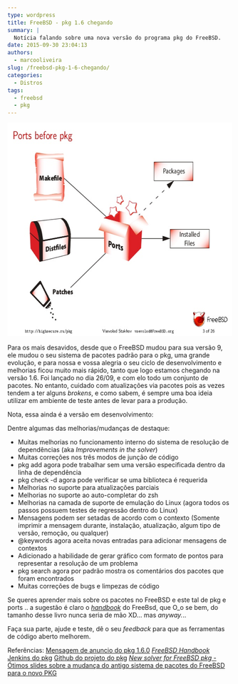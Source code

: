 ```yaml
---
type: wordpress
title: FreeBSD - pkg 1.6 chegando
summary: |
  Notícia falando sobre uma nova versão do programa pkg do FreeBSD.
date: 2015-09-30 23:04:13
authors:
  - marcooliveira
slug: /freebsd-pkg-1-6-chegando/
categories:
  - Distros
tags:
  - freebsd
  - pkg
---
```


<a href="/images/wp-content/uploads/2015/09/pkg.jpg"><img class="aligncenter size-full wp-image-3427" src="/images/wp-content/uploads/2015/09/pkg.jpg" alt="pkg" width="638" height="479" /></a>

Para os mais desavidos, desde que o FreeBSD mudou para sua versão 9, ele mudou o seu sistema de pacotes padrão para o pkg, uma grande evolução, e para nossa e vossa alegria o seu ciclo de desenvolvimento e melhorias ficou muito mais rápido, tanto que logo estamos chegando na versão 1.6. Foi lançado no dia 26/09, e com elo todo um conjunto de pacotes.
No entanto, cuidado com atualizações via pacotes pois as vezes tendem a ter alguns <em>brokens</em>, e como sabem, é sempre uma boa ideia utilizar em ambiente de teste antes de levar para a produção.

<!--more-->

Nota, essa ainda é a versão em desenvolvimento:

Dentre algumas das melhorias/mudanças de destaque:
- Muitas melhorias no funcionamento interno do sistema de resolução de dependências (aka <em>Improvements in the solver</em>)
- Muitas correções nos três modos de junção de código
- pkg add agora pode trabalhar sem uma versão especificada dentro da linha de dependência
- pkg check -d agora pode verificar se uma biblioteca é requerida
- Melhorias no suporte para atualizações parciais
- Melhorias no suporte ao auto-completar do zsh
- Melhorias na camada de suporte de emulação do Linux (agora todos os passos possuem testes de regressão dentro do Linux)
- Mensagens podem ser setadas de acordo com o contexto (Somente imprimir a mensagem durante, instalação, atualização, algum tipo de versão, remoção, ou qualquer)
- @keywords agora aceita novas entradas para adicionar mensagens de contextos
- Adicionado a habilidade de gerar gráfico com formato de pontos para representar a resolução de um problema
- pkg search agora por padrão mostra os comentários dos pacotes que foram encontrados
- Muitas correções de bugs e limpezas de código

Se queres aprender mais sobre os pacotes no FreeBSD e este tal de pkg e ports .. a sugestão é claro o <a href="https://www.freebsd.org/doc/handbook/ports.html" target="_blank"><em>handbook</em></a> do FreeBsd, que O_o se bem, do tamanho desse livro nunca seria de mão XD... mas <em>anyway.</em>..

Faça sua parte, ajude e teste, dê o seu <em>feedback</em> para que as ferramentas de código aberto melhorem.

Referências:
<a href="https://lists.freebsd.org/pipermail/freebsd-stable/2015-September/083392.html" target="_blank">Mensagem de anuncio do pkg 1.6.0</a>
<em><a href="https://www.freebsd.org/doc/handbook/pkgng-intro.html" target="_blank">FreeBSD Handbook</a></em>
<a href="http://jenkins.mouf.net/job/pkg/" target="_blank">Jenkins do pkg</a>
<a href="https://github.com/freebsd/pkg" target="_blank">Github do projeto do pkg</a>
<a href="http://pt.slideshare.net/VsevolodStakhov/new-solver-for-freebsd-pkg" target="_blank"><em>New solver for FreeBSD pkg</em> - Ótimos slides sobre a mudança do antigo sistema de pacotes do FreeBSD para o novo PKG</a>